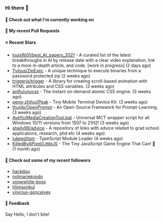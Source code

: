 ### Hi there 👋

#### 👷 Check out what I'm currently working on

#### 🔨 My recent Pull Requests


#### ⭐ Recent Stars

- [louisfb01/best_AI_papers_2021](https://github.com/louisfb01/best_AI_papers_2021) - A  curated list of the latest breakthroughs in AI by release date with a clear video explanation, link to a more in-depth article, and code. [work in progress] (2 days ago)
- [Tylous/ZipExec](https://github.com/Tylous/ZipExec) - A unique technique to execute binaries from a password protected zip (2 weeks ago)
- [triggerjs/trigger](https://github.com/triggerjs/trigger) - A library for creating scroll-based animation with HTML attributes and CSS variables. (3 weeks ago)
- [antfu/unocss](https://github.com/antfu/unocss) - The instant on-demand atomic CSS engine. (3 weeks ago)
- [peng-zhihui/Peak](https://github.com/peng-zhihui/Peak) - Tiny Mobile Terminal Device Kit. (3 weeks ago)
- [thunlp/OpenPrompt](https://github.com/thunlp/OpenPrompt) - An Open-Source Framework for Prompt-Learning. (3 weeks ago)
- [AveYo/MediaCreationTool.bat](https://github.com/AveYo/MediaCreationTool.bat) - Universal MCT wrapper script for all Windows 10/11 versions from 1507 to 21H2! (3 weeks ago)
- [shaily99/advice](https://github.com/shaily99/advice) - A repository of links with advice related to grad school applications, research, phd etc (4 weeks ago)
- [lukeed/tsm](https://github.com/lukeed/tsm) - TypeScript Module Loader (4 weeks ago)
- [KilledByAPixel/LittleJS](https://github.com/KilledByAPixel/LittleJS) - The Tiny JavaScript Game Engine That Can! 🚂 (1 month ago)

#### 👯 Check out some of my recent followers

- [hackdou](https://github.com/hackdou)
- [notmariekondo](https://github.com/notmariekondo)
- [snowwhite-boss](https://github.com/snowwhite-boss)
- [Hiimsonkul](https://github.com/Hiimsonkul)
- [vinicius-goncalves](https://github.com/vinicius-goncalves)

#### 💬 Feedback

Say Hello, I don't bite!